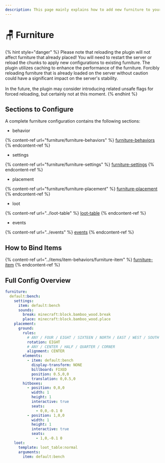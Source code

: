 ```yaml
---
description: This page mainly explains how to add new furniture to your server.
---
```


# 🪑 Furniture

{% hint style="danger" %}
Please note that reloading the plugin will not affect furniture that already placed! You will need to restart the server or reload the chunks to apply new configurations to existing furniture. The plugin utilizes caching to enhance the performance of the furniture. Forcibly reloading furniture that is already loaded on the server without caution could have a significant impact on the server's stability.\
\
In the future, the plugin may consider introducing related unsafe flags for forced reloading, but certainly not at this moment.
{% endhint %}

## Sections to Configure

A complete furniture configuration contains the following sections:

- behavior

{% content-ref url="furniture/furniture-behaviors" %}
[furniture-behaviors](furniture/furniture-behaviors)
{% endcontent-ref %}

- settings

{% content-ref url="furniture/furniture-settings" %}
[furniture-settings](furniture/furniture-settings)
{% endcontent-ref %}

- placement

{% content-ref url="furniture/furniture-placement" %}
[furniture-placement](furniture/furniture-placement)
{% endcontent-ref %}

- loot

{% content-ref url="../loot-table" %}
[loot-table](../loot-table)
{% endcontent-ref %}

- events

{% content-ref url="../events" %}
[events](../events)
{% endcontent-ref %}

## How to Bind Items

{% content-ref url="../items/item-behaviors/furniture-item" %}
[furniture-item](../items/item-behaviors/furniture-item)
{% endcontent-ref %}

## Full Config Overview

```yaml
furniture:
  default:bench:
    settings:
      item: default:bench
      sounds:
        break: minecraft:block.bamboo_wood.break
        place: minecraft:block.bamboo_wood.place
    placement:
      ground:
        rules:
          # ANY / FOUR / EIGHT / SIXTEEN / NORTH / EAST / WEST / SOUTH
          rotation: EIGHT
          # ANY / CENTER / HALF / QUARTER / CORNER
          alignment: CENTER
        elements:
          - item: default:bench
            display-transform: NONE
            billboard: FIXED
            position: 0.5,0,0
            translation: 0,0.5,0
        hitboxes:
          - position: 0,0,0
            width: 1
            height: 1
            interactive: true
            seats:
              - 0,0,-0.1 0
          - position: 1,0,0
            width: 1
            height: 1
            interactive: true
            seats:
              - 1,0,-0.1 0
    loot:
      template: loot_table:normal
      arguments:
        item: default:bench
```

